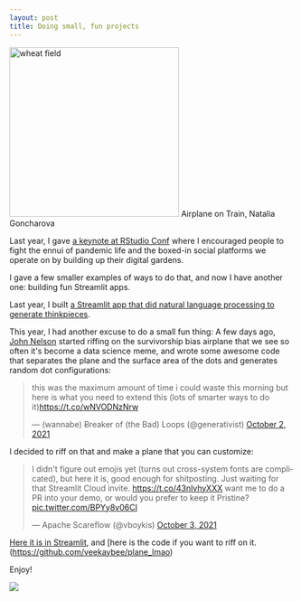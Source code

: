 ```yaml
---
layout: post
title: Doing small, fun projects
---
```


<meta name="twitter:card" content="summary">
<meta name="twitter:site" content="@vboykis">
<meta name="twitter:creator" content="@vboykis">
<meta name="twitter:title" content="Doing small, fun projects">
<meta name="twitter:description" content="with Streamlit">
<meta name="twitter:image" content="https://raw.githubusercontent.com/veekaybee/veekaybee.github.io/master/images/airplane_on_train.png">


<img src="https://raw.githubusercontent.com/veekaybee/veekaybee.github.io/master/images/airplane_on_train.png" alt="wheat field" width="300px"/>
Airplane on Train, Natalia Goncharova

Last year, I gave [a keynote at RStudio Conf](https://www.rstudio.com/resources/rstudioglobal-2021/your-public-garden/) where I encouraged people to fight the ennui of pandemic life and the boxed-in social platforms we operate on by building up their digital gardens. 

I gave a few smaller examples of ways to do that, and now I have another one: building fun Streamlit apps. 

Last year, I built [a Streamlit app that did natural language processing to generate thinkpieces](http://veekaybee.github.io/2020/06/09/ml-in-prod/).

This year, I had another excuse to do a small fun thing: A few days ago, [John Nelson](https://generativist.falsifiable.com/index.html) started riffing on the survivorship bias airplane that we see so often it's become a data science meme, and wrote some awesome code that separates the plane and the surface area of the dots and generates random dot configurations: 

<blockquote class="twitter-tweet"><p lang="en" dir="ltr">this was the maximum amount of time i could waste this morning but here is what you need to extend this (lots of smarter ways to do it)<a href="https://t.co/wNVODNzNrw">https://t.co/wNVODNzNrw</a></p>&mdash; (wannabe) Ƀreaker of (the Bad) Loops (@generativist) <a href="https://twitter.com/generativist/status/1444352313997418496?ref_src=twsrc%5Etfw">October 2, 2021</a></blockquote> <script async src="https://platform.twitter.com/widgets.js" charset="utf-8"></script> 

I decided to riff on that and make a plane that you can customize: 

<blockquote class="twitter-tweet"><p lang="en" dir="ltr">I didn&#39;t figure out emojis yet (turns out cross-system fonts are complicated), but here it is, good enough for shitposting. Just waiting for that Streamlit Cloud invite. <a href="https://t.co/43nlvhyXXX">https://t.co/43nlvhyXXX</a> want me to do a PR into your demo, or would you prefer to keep it Pristine? <a href="https://t.co/BPYy8v06CI">pic.twitter.com/BPYy8v06CI</a></p>&mdash; Apache Scareflow (@vboykis) <a href="https://twitter.com/vboykis/status/1444707530471575560?ref_src=twsrc%5Etfw">October 3, 2021</a></blockquote> <script async src="https://platform.twitter.com/widgets.js" charset="utf-8"></script> 

[Here it is in Streamlit](https://share.streamlit.io/veekaybee/plane_lmao/main/planelit.py), and [here is the code if you want to riff on it.(https://github.com/veekaybee/plane_lmao) 

Enjoy!

![](https://raw.githubusercontent.com/veekaybee/veekaybee.github.io/master/images/hiplane.png)